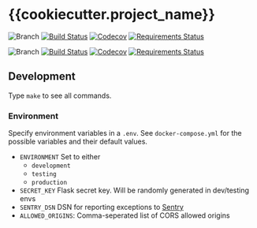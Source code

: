 # {{cookiecutter.project_name}}

![Branch](https://img.shields.io/badge/branch-master-blue.svg)
[![Build Status](https://travis-ci.org/{{cookiecutter.github_username}}/{{cookiecutter.project_slug}}.svg?branch=master)](https://travis-ci.org/{{cookiecutter.github_username}}/{{cookiecutter.project_slug}})
[![Codecov](https://codecov.io/gh/{{cookiecutter.github_username}}/{{cookiecutter.project_slug}}/branch/master/graph/badge.svg)](https://codecov.io/gh/{{cookiecutter.github_username}}/{{cookiecutter.project_slug}}/branch/master)
[![Requirements Status](https://requires.io/github/{{cookiecutter.github_username}}/{{cookiecutter.project_slug}}/requirements.svg?branch=master)](https://requires.io/github/{{cookiecutter.github_username}}/{{cookiecutter.project_slug}}/requirements/?branch=master)

![Branch](https://img.shields.io/badge/branch-devel-blue.svg)
[![Build Status](https://travis-ci.org/{{cookiecutter.github_username}}/{{cookiecutter.project_slug}}.svg?branch=devel)](https://travis-ci.org/{{cookiecutter.github_username}}/{{cookiecutter.project_slug}})
[![Codecov](https://codecov.io/gh/{{cookiecutter.github_username}}/{{cookiecutter.project_slug}}/branch/devel/graph/badge.svg)](https://codecov.io/gh/{{cookiecutter.github_username}}/{{cookiecutter.project_slug}}/branch/devel)
[![Requirements Status](https://requires.io/github/{{cookiecutter.github_username}}/{{cookiecutter.project_slug}}/requirements.svg?branch=devel)](https://requires.io/github/{{cookiecutter.github_username}}/{{cookiecutter.project_slug}}/requirements/?branch=devel)

## Development

Type `make` to see all commands.

### Environment

Specify environment variables in a `.env`. See `docker-compose.yml` for the
possible variables and their default values.

* `ENVIRONMENT` Set to either
  * `development`
  * `testing`
  * `production`
* `SECRET_KEY` Flask secret key. Will be randomly generated in dev/testing envs
* `SENTRY_DSN` DSN for reporting exceptions to [Sentry](https://docs.sentry.io/clients/python/integrations/flask/)
* `ALLOWED_ORIGINS`: Comma-seperated list of CORS allowed origins
